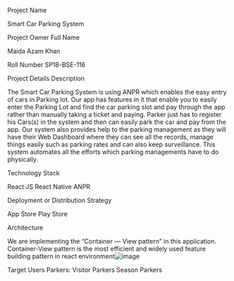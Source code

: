 Project Name

Smart Car Parking System

Project Owner
Full Name

Maida Azam Khan

Roll Number
SP18-BSE-116

Project Details
Description

The Smart Car Parking System is using ANPR which enables the easy entry of cars in Parking lot.
Our app has features in it that enable you to easily enter the Parking Lot and find the car parking slot and pay through the app rather than manually taking a ticket and paying. Parker just has to register his Cars(s) in the system and then can easily park the car and pay from the app.
Our system also provides help to the parking management as they will have their Web Dashboard where they can see all the records, manage things easily such as parking rates and can also keep surveillance. This system automates all the efforts which parking managements have to do physically.



Technology Stack

React JS
React Native
ANPR


Deployment or Distribution Strategy

App Store
Play Store

Architecture

We are implementing the “Container — View pattern” in this application. Container-View pattern is the most efficient and widely used feature building pattern in react environment![image](https://user-images.githubusercontent.com/91537343/136670095-543af7c3-e1aa-4106-9d8a-4ccd0ad513cb.png)


Target Users
Parkers:
Visitor Parkers
Season Parkers
